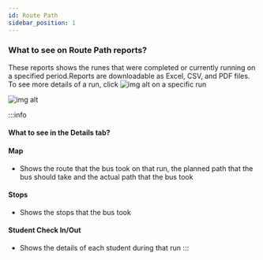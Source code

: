 ```yaml
---
id: Route Path
sidebar_position: 1
---
```


### What to see on Route Path reports?

These reports shows the runes that were completed or currently running on a specified period.Reports are downloadable as Excel, CSV, and PDF files. To see more details of a run, click ![img alt](/img/details-icon.PNG) on a specific run 

![img alt](/img/routepathreport.png)

:::info
#### What to see in the Details tab?

#### Map
- Shows the route that the bus took on that run, the planned path that the bus should take and the actual path that the bus took

#### Stops
- Shows the stops that the bus took

#### Student Check In/Out
- Shows the details of each student during that run
:::


